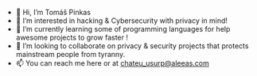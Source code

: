 - 👋 Hi, I’m Tomáš Pinkas
- 👀 I’m interested in hacking & Cybersecurity with privacy in mind!
- 🌱 I’m currently learning some of programming languages for help awesome projects to grow faster !
- 💞️ I’m looking to collaborate on privacy & security projects that protects mainstream people from tyranny.
- 📫 You can reach me here or at chateu_usurp@aleeas.com 

